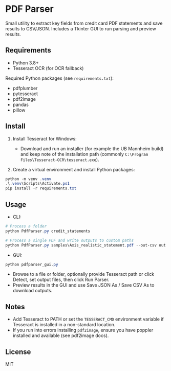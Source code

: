 PDF Parser
==========

Small utility to extract key fields from credit card PDF statements and save results to CSV/JSON. Includes a Tkinter GUI to run parsing and preview results.

Requirements
------------
- Python 3.8+
- Tesseract OCR (for OCR fallback)

Required Python packages (see `requirements.txt`):
- pdfplumber
- pytesseract
- pdf2image
- pandas
- pillow

Install
-------
1. Install Tesseract for Windows:
   - Download and run an installer (for example the UB Mannheim build) and keep note of the installation path (commonly `C:\Program Files\Tesseract-OCR\tesseract.exe`).

2. Create a virtual environment and install Python packages:

```powershell
python -m venv .venv
.\.venv\Scripts\Activate.ps1
pip install -r requirements.txt
```

Usage
-----
- CLI:

```powershell
# Process a folder
python PdfParser.py credit_statements

# Process a single PDF and write outputs to custom paths
python PdfParser.py samples\Axis_realistic_statement.pdf --out-csv out.csv --out-json out.json
```

- GUI:

```powershell
python pdfparser_gui.py
```

  - Browse to a file or folder, optionally provide Tesseract path or click Detect, set output files, then click Run Parser.
  - Preview results in the GUI and use Save JSON As / Save CSV As to download outputs.

Notes
-----
- Add Tesseract to PATH or set the `TESSERACT_CMD` environment variable if Tesseract is installed in a non-standard location.
- If you run into errors installing `pdf2image`, ensure you have poppler installed and available (see pdf2image docs).

License
-------
MIT
